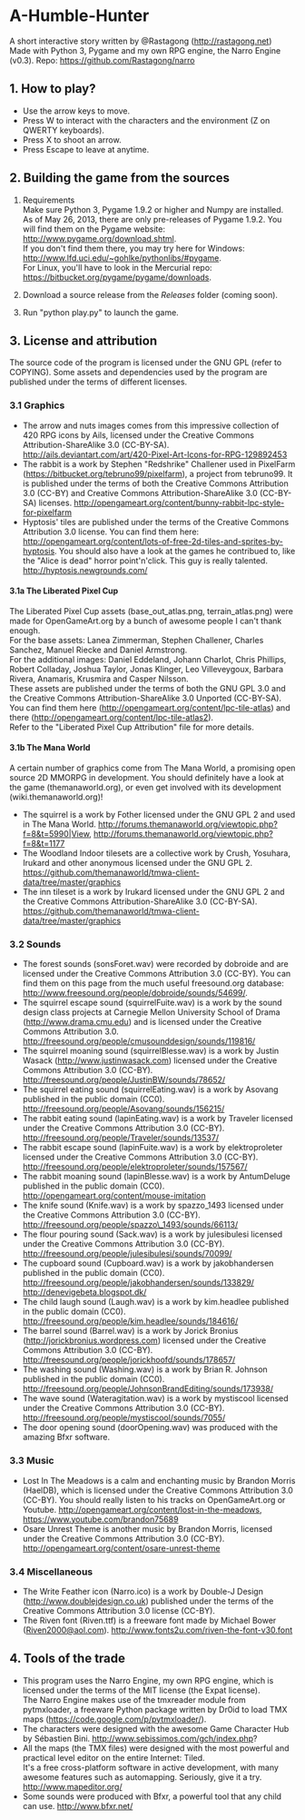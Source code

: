 A-Humble-Hunter
=====================
A short interactive story written by @Rastagong (http://rastagong.net)  
Made with Python 3, Pygame and my own RPG engine, the Narro Engine (v0.3). Repo: https://github.com/Rastagong/narro


1\. How to play?
----------------------
* Use the arrow keys to move.
* Press W to interact with the characters and the environment (Z on QWERTY keyboards).
* Press X to shoot an arrow.
* Press Escape to leave at anytime.

2\. Building  the game from the sources
----------------------
1. Requirements  
   Make sure Python 3, Pygame 1.9.2 or higher and Numpy are installed.  
   As of May 26, 2013, there are only pre-releases of Pygame 1.9.2. You will find them on the Pygame website: http://www.pygame.org/download.shtml.  
   If you don't find them there, you may try here for Windows: http://www.lfd.uci.edu/~gohlke/pythonlibs/#pygame.  
   For Linux, you'll have to look in the Mercurial repo: https://bitbucket.org/pygame/pygame/downloads.  

2. Download a source release from the _Releases_ folder (coming soon).  

3. Run "python play.py" to launch the game.

3\. License and attribution
---------------------
The source code of the program is licensed under the GNU GPL (refer to COPYING). Some assets and dependencies used by the program are published under the terms of different licenses.

### 3.1 Graphics
* The arrow and nuts images comes from this impressive collection of 420 RPG icons by Ails, licensed under the Creative Commons Attribution-ShareAlike 3.0 (CC-BY-SA). http://ails.deviantart.com/art/420-Pixel-Art-Icons-for-RPG-129892453
* The rabbit is a work by Stephen "Redshrike" Challener used in PixelFarm (https://bitbucket.org/tebruno99/pixelfarm), a project from tebruno99. It is published under the terms of both the Creative Commons Attribution 3.0 (CC-BY) and Creative Commons Attribution-ShareAlike 3.0 (CC-BY-SA) licenses. http://opengameart.org/content/bunny-rabbit-lpc-style-for-pixelfarm
* Hyptosis' tiles are published under the terms of the Creative Commons Attribution 3.0 license. You can find them here: http://opengameart.org/content/lots-of-free-2d-tiles-and-sprites-by-hyptosis. You should also have a look at the games he contribued to, like the "Alice is dead" horror point'n'click. This guy is really talented. http://hyptosis.newgrounds.com/

#### 3.1a The Liberated Pixel Cup
The Liberated Pixel Cup assets (base\_out\_atlas.png, terrain\_atlas.png) were made for OpenGameArt.org by a bunch of awesome people I can't thank enough.  
For the base assets: Lanea Zimmerman, Stephen Challener, Charles Sanchez, Manuel Riecke and Daniel Armstrong.  
For the additional images:  Daniel Eddeland, Johann Charlot, Chris Phillips, Robert Colladay, Joshua Taylor, Jonas Klinger, Leo Villeveygoux, Barbara Rivera, Anamaris, Krusmira and Casper Nilsson.  
These assets are published under the terms of both the GNU GPL 3.0 and the Creative Commons Attribution-ShareAlike 3.0 Unported (CC-BY-SA).  
You can find them here (http://opengameart.org/content/lpc-tile-atlas) and there (http://opengameart.org/content/lpc-tile-atlas2).  
Refer to the "Liberated Pixel Cup Attribution" file for more details.

#### 3.1b The Mana World 
A certain number of graphics come from The Mana World, a promising open source 2D MMORPG in development. You should definitely have a look at the game (themanaworld.org), or even get involved with its development (wiki.themanaworld.org)!  
* The squirrel is a work by Fother licensed under the GNU GPL 2 and used in The Mana World. http://forums.themanaworld.org/viewtopic.php?f=8&t=5990|View, http://forums.themanaworld.org/viewtopic.php?f=8&t=1177
* The Woodland Indoor tilesets are a collective work by Crush, Yosuhara, Irukard and other anonymous licensed under the GNU GPL 2. https://github.com/themanaworld/tmwa-client-data/tree/master/graphics
* The inn tileset is a work by Irukard licensed under the GNU GPL 2 and the Creative Commons Attribution-ShareAlike 3.0 (CC-BY-SA). https://github.com/themanaworld/tmwa-client-data/tree/master/graphics

### 3.2 Sounds
* The forest sounds (sonsForet.wav) were recorded by dobroide and are licensed under the Creative Commons Attribution 3.0 (CC-BY). You can find them on this page from the much useful freesound.org database: http://www.freesound.org/people/dobroide/sounds/54699/.
* The squirrel escape sound (squirrelFuite.wav) is a work by the sound design class projects at Carnegie Mellon University School of Drama (http://www.drama.cmu.edu) and is licensed under the Creative Commons Attribution 3.0. http://freesound.org/people/cmusounddesign/sounds/119816/
* The squirrel moaning sound (squirrelBlesse.wav) is a work by Justin Wasack (http://www.justinwasack.com) licensed under the Creative Commons Attribution 3.0 (CC-BY). http://freesound.org/people/JustinBW/sounds/78652/
* The squirrel eating sound (squirrelEating.wav) is a work by Asovang published in the public domain (CC0). http://freesound.org/people/Asovang/sounds/156215/
* The rabbit eating sound (lapinEating.wav) is a work by Traveler licensed under the Creative Commons Attribution 3.0 (CC-BY). http://freesound.org/people/Traveler/sounds/13537/
* The rabbit escape sound (lapinFuite.wav) is a work by elektroproleter licensed under the Creative Commons Attribution 3.0 (CC-BY). http://freesound.org/people/elektroproleter/sounds/157567/
* The rabbit moaning sound (lapinBlesse.wav) is a work by AntumDeluge published in the public domain (CC0). http://opengameart.org/content/mouse-imitation
* The knife sound (Knife.wav) is a work by spazzo\_1493 licensed under the Creative Commons Attribution 3.0 (CC-BY). http://freesound.org/people/spazzo\_1493/sounds/66113/
* The flour pouring sound (Sack.wav) is a work by julesibulesi licensed under the Creative Commons Attribution 3.0 (CC-BY). http://freesound.org/people/julesibulesi/sounds/70099/
* The cupboard sound (Cupboard.wav) is a work by jakobhandersen published in the public domain (CC0). http://freesound.org/people/jakobhandersen/sounds/133829/ http://denevigebeta.blogspot.dk/
* The child laugh sound (Laugh.wav) is a work by kim.headlee published in the public domain (CC0). http://freesound.org/people/kim.headlee/sounds/184616/
* The barrel sound (Barrel.wav) is a work by Jorick Bronius (http://jorickbronius.wordpress.com) licensed under the Creative Commons Attribution 3.0 (CC-BY). http://freesound.org/people/jorickhoofd/sounds/178657/
* The washing sound (Washing.wav) is a work by Brian R. Johnson published in the public domain (CC0). http://freesound.org/people/JohnsonBrandEditing/sounds/173938/ 
* The wave sound (Wateragitation.wav) is a work by mystiscool licensed under the Creative Commons Attribution 3.0 (CC-BY). http://freesound.org/people/mystiscool/sounds/7055/
* The door opening sound (doorOpening.wav) was produced with the amazing Bfxr software.

### 3.3 Music
* Lost In The Meadows is a calm and enchanting music by Brandon Morris (HaelDB), which is licensed under the Creative Commons Attribution 3.0 (CC-BY). You should really listen to his tracks on OpenGameArt.org or Youtube. http://opengameart.org/content/lost-in-the-meadows, https://www.youtube.com/brandon75689 
* Osare Unrest Theme is another music by Brandon Morris, licensed under the Creative Commons Attribution 3.0 (CC-BY). http://opengameart.org/content/osare-unrest-theme

### 3.4 Miscellaneous
* The Write Feather icon (Narro.ico) is a work by Double-J Design (http://www.doublejdesign.co.uk) published under the terms of the Creative Commons Attribution 3.0 license (CC-BY).
* The Riven font (Riven.ttf) is a freeware font made by Michael Bower (Riven2000@aol.com). http://www.fonts2u.com/riven-the-font-v30.font

4\. Tools of the trade
------------------
* This program uses the Narro Engine, my own RPG engine, which is licensed under the terms of the MIT license (the Expat license).  
  The Narro Engine makes use of the tmxreader module from pytmxloader, a freeware Python package written by Dr0id to load TMX maps (https://code.google.com/p/pytmxloader/).
* The characters were designed with the awesome Game Character Hub by Sébastien Bini. http://www.sebissimos.com/gch/index.php?
* All the maps (the TMX files) were designed with the most powerful and practical level editor on the entire Internet: Tiled.  
  It's a free cross-platform software in active development, with many awesome features such as automapping. Seriously, give it a try. http://www.mapeditor.org/
* Some sounds were produced with Bfxr, a powerful tool that any child can use. http://www.bfxr.net/
